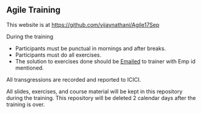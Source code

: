 ## Agile Training

This website is at <https://github.com/vijaynathani/Agile17Sep>

During the training
- Participants must be punctual in mornings and after breaks.
- Participants must do all exercises.
- The solution to exercises done should be [Emailed](mailto:vijay_nathani@yahoo.com) to trainer with Emp id mentioned.

All transgressions are recorded and reported to ICICI.

All slides, exercises, and course material will be kept in this repository during the training. 
This repository will be deleted 2 calendar days after the training is over.
